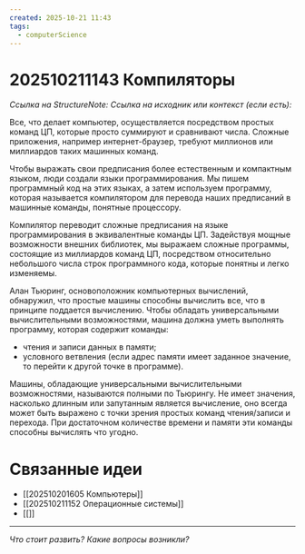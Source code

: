 ```yaml
---
created: 2025-10-21 11:43
tags:
  - computerScience
---
```

# 202510211143 Компиляторы

*Ссылка на StructureNote:*
*Ссылка на исходник или контекст (если есть):*

Все, что делает компьютер, осуществляется посредством простых команд ЦП, которые просто суммируют и сравнивают числа. Сложные приложения, например интернет-браузер, требуют миллионов или миллиардов таких машинных команд.

Чтобы выражать свои предписания более естественным и компактным языком, люди создали языки программирования. Мы пишем программный код на этих языках, а затем используем программу, которая называется компилятором для перевода наших предписаний в машинные команды, понятные процессору.

Компилятор переводит сложные предписания на языке программирования в эквивалентные команды ЦП. Задействуя мощные возможности внешних библиотек, мы выражаем сложные программы, состоящие из миллиардов команд ЦП, посредством относительно небольшого числа строк программного кода, которые понятны и легко изменяемы.

Алан Тьюринг, основоположник компьютерных вычислений, обнаружил, что простые машины способны вычислить все, что в принципе поддается вычислению. Чтобы обладать универсальными вычислительными возможностями, машина должна уметь выполнять программу, которая содержит команды:

- чтения и записи данных в памяти;
- условного ветвления (если адрес памяти имеет заданное значение, то перейти к другой точке в программе).

Машины, обладающие универсальными вычислительными возможностями, называются полными по Тьюрингу. Не имеет значения, насколько длинным или запутанным является вычисление, оно всегда может быть выражено с точки зрения простых команд чтения/записи и перехода. При достаточном количестве времени и памяти эти команды способны вычислять что угодно.

# Связанные идеи

- [[202510201605 Компьютеры]]
- [[202510211152 Операционные системы]]
- [[]]

---

*Что стоит развить? Какие вопросы возникли?*
